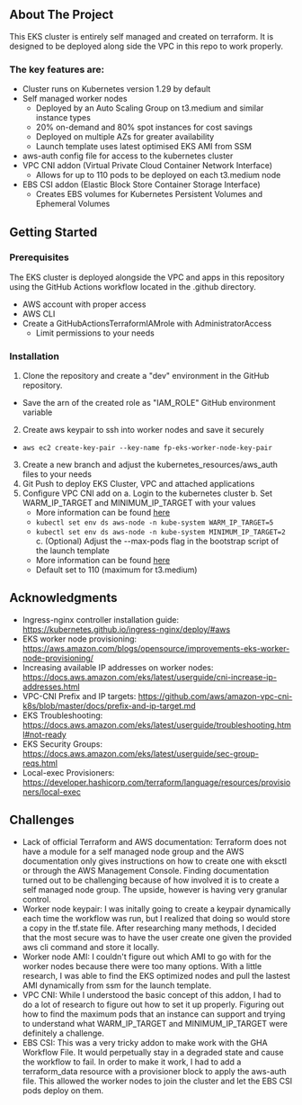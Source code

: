 ## About The Project

This EKS cluster is entirely self managed and created on terraform. It is designed to be deployed along side the VPC in this repo to work properly. 

### The key features are:
* Cluster runs on Kubernetes version 1.29 by default
* Self managed worker nodes
  * Deployed by an Auto Scaling Group on t3.medium and similar instance types
  * 20% on-demand and 80% spot instances for cost savings
  * Deployed on multiple AZs for greater availability
  * Launch template uses latest optimised EKS AMI from SSM
* aws-auth config file for access to the kubernetes cluster
* VPC CNI addon (Virtual Private Cloud Container Network Interface)
  * Allows for up to 110 pods to be deployed on each t3.medium node
* EBS CSI addon (Elastic Block Store Container Storage Interface)
  * Creates EBS volumes for Kubernetes Persistent Volumes and Ephemeral Volumes

## Getting Started

### Prerequisites

The EKS cluster is deployed alongside the VPC and apps in this repository using the GitHub Actions workflow located in the .github directory. 

* AWS account with proper access
* AWS CLI
* Create a GitHubActionsTerraformIAMrole with AdministratorAccess
  * Limit permissions to your needs

### Installation

1. Clone the repository and create a "dev" environment in the GitHub repository.
  * Save the arn of the created role as "IAM_ROLE" GitHub environment variable
2. Create aws keypair to ssh into worker nodes and save it securely
  * `aws ec2 create-key-pair --key-name fp-eks-worker-node-key-pair`
3. Create a new branch and adjust the kubernetes_resources/aws_auth files to your needs 
4. Git Push to deploy EKS Cluster, VPC and attached applications
5. Configure VPC CNI add on
  a. Login to the kubernetes cluster
  b. Set WARM_IP_TARGET and MINIMUM_IP_TARGET with your values
    * More information can be found [here](https://github.com/aws/amazon-vpc-cni-k8s/blob/master/docs/prefix-and-ip-target.md)
    * `kubectl set env ds aws-node -n kube-system WARM_IP_TARGET=5`
    * `kubectl set env ds aws-node -n kube-system MINIMUM_IP_TARGET=2`
  c. (Optional) Adjust the --max-pods flag in the bootstrap script of the launch template 
    * More information can be found [here](https://docs.aws.amazon.com/eks/latest/userguide/cni-increase-ip-addresses.html)
    * Default set to 110 (maximum for t3.medium)

## Acknowledgments

* Ingress-nginx controller installation guide: https://kubernetes.github.io/ingress-nginx/deploy/#aws
* EKS worker node provisioning: https://aws.amazon.com/blogs/opensource/improvements-eks-worker-node-provisioning/
* Increasing available IP addresses on worker nodes: https://docs.aws.amazon.com/eks/latest/userguide/cni-increase-ip-addresses.html
* VPC-CNI Prefix and IP targets: https://github.com/aws/amazon-vpc-cni-k8s/blob/master/docs/prefix-and-ip-target.md
* EKS Troubleshooting: https://docs.aws.amazon.com/eks/latest/userguide/troubleshooting.html#not-ready
* EKS Security Groups: https://docs.aws.amazon.com/eks/latest/userguide/sec-group-reqs.html
* Local-exec Provisioners: https://developer.hashicorp.com/terraform/language/resources/provisioners/local-exec

## Challenges

* Lack of official Terraform and AWS documentation: Terraform does not have a module for a self managed node group and the AWS documentation only gives instructions on how to create one with eksctl or through the AWS Management Console. Finding documentation turned out to be challenging because of how involved it is to create a self managed node group. The upside, however is having very granular control.
* Worker node keypair: I was initally going to create a keypair dynamically each time the workflow was run, but I realized that doing so would store a copy in the tf.state file. After researching many methods, I decided that the most secure was to have the user create one given the provided aws cli command and store it locally. 
* Worker node AMI: I couldn't figure out which AMI to go with for the worker nodes because there were too many options. With a little research, I was able to find the EKS optimized nodes and pull the lastest AMI dynamically from ssm for the launch template.
* VPC CNI: While I understood the basic concept of this addon, I had to do a lot of research to figure out how to set it up properly. Figuring out how to find the maximum pods that an instance can support and trying to understand what WARM_IP_TARGET and MINIMUM_IP_TARGET were definitely a challenge.
* EBS CSI: This was a very tricky addon to make work with the GHA Workflow File. It would perpetually stay in a degraded state and cause the workflow to fail. In order to make it work, I had to add a terraform_data resource with a provisioner block to apply the aws-auth file. This allowed the worker nodes to join the cluster and let the EBS CSI pods deploy on them. 
